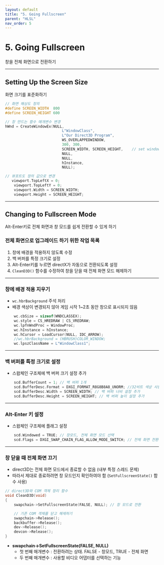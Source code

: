 ```yaml
---
layout: default
title: "5. Going Fullscreen"
parent: "HLSL"
nav_order: 5
---
```


# 5. Going Fullscreen
창을 전체 화면으로 전환하기

---

## Setting Up the Screen Size
화면 크기를 표준화하기

```c++
// 화면 해상도 정의
#define SCREEN_WIDTH  800
#define SCREEN_HEIGHT 600

// 창 만드는 함수 매개변수 변경
hWnd = CreateWindowEx(NULL,
                          L"WindowClass",
                          L"Our Direct3D Program",
                          WS_OVERLAPPEDWINDOW,
                          300, 300,
                          SCREEN_WIDTH, SCREEN_HEIGHT,    // set window to new resolution
                          NULL,
                          NULL,
                          hInstance,
                          NULL);

// 뷰포트도 정의 값으로 변경
   viewport.TopLeftX = 0;
    viewport.TopLeftY = 0;
    viewport.Width = SCREEN_WIDTH;
    viewport.Height = SCREEN_HEIGHT;
```

---

## Changing to Fullscreen Mode
Alt-Enter키로 전체 화면과 창 모드를 쉽게 전환할 수 있게 하기

### 전체 화면으로 업그레이드 하기 위한 작업 목록
1. 창에 배경을 적용하지 않도록 수정
2. 백 버퍼를 특정 크기로 설정
3. Alt-Enter키를 누르면 directX가 자동으로 전환되도록 설정
4. `CleanD3D()` 함수를 수정하여 창을 닫을 때 전체 화면 모드 해제하기

---

### 창에 배경 적용 지우기
-  `wc.hbrBackground` 주석 처리
-  배경 색상이 변경되지 않아 게임 시작 1~2초 동안 창으로 표시되지 않음

```c++
	wc.cbSize = sizeof(WNDCLASSEX);
	wc.style = CS_HREDRAW | CS_VREDRAW;
	wc.lpfnWndProc = WindowProc;
	wc.hInstance = hInstance;
	wc.hCursor = LoadCursor(NULL, IDC_ARROW);
	//wc.hbrBackground = (HBRUSH)COLOR_WINDOW;
	wc.lpszClassName = L"WindowClass1";
```

---

### 백 버퍼를 특정 크기로 설정
- 스왑체인 구조체에 백 버퍼 크기 설정 추가

```c++
	scd.BufferCount = 1; // 백 버퍼 1개
	scd.BufferDesc.Format = DXGI_FORMAT_R8G8B8A8_UNORM; //32비트 색상 사용
	scd.BufferDesc.Width = SCREEN_WIDTH; // 백 버퍼 너비 설정 추가
	scd.BufferDesc.Height = SCREEN_HEIGHT; // 백 버퍼 높이 설정 추가
```

---

### Alt-Enter 키 설정
- 스왑체인 구조체에 플래그 설정

```c++
	scd.Windowed = TRUE; // 창모드, 전체 화면 모드 선택
	scd.Flags = DXGI_SWAP_CHAIN_FLAG_ALLOW_MODE_SWITCH; // 전체 화면 전환 허용
```

---

### 창 닫을 때 전체 화면 끄기
- direct3D는 전체 화면 모드에서 종료할 수 없음 (내부 특정 스레드 문제)
- 따라서 제대로 종료하려면 창 모드인지 확인하여야 함 (`SetFullscreenState()` 함수 사용)

```c++
// direct3D와 COM 객체 정리 함수
void CleanD3D(void)
{
	swapchain->SetFullscreenState(FALSE, NULL); // 창 모드로 전환

	// 기존 COM 객체를 닫고 해제하기
	swapchain->Release();
	backbuffer->Release();
	dev->Release();
	devcon->Release();
}
```

- **swapchain->SetFullscreenState(FALSE, NULL)**
  - 첫 번째 매개변수 : 전환하려는 상태. FALSE - 창모드, TRUE - 전체 화면
  - 두 번째 매개변수 : 사용할 비디오 어댑터를 선택하는 기능

 